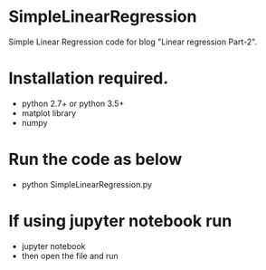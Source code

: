 # SimpleLinearRegression


Simple Linear Regression code for blog "Linear regression Part-2".

# Installation required.


  - python 2.7+ or python 3.5+
  - matplot library
  - numpy

# Run the code as below


  - python SimpleLinearRegression.py

# If using jupyter notebook run


  - jupyter notebook
  - then open the file and run
